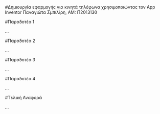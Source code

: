 #Δημιουργία εφαρμογής για κινητά τηλέφωνα χρησιμοποιώντας τον App Inventor
Παναγιώτα Σμπιλίρη,
ΑΜ: Π2013130

#Παραδοτέο 1

...

#Παραδοτέο 2

…

#Παραδοτέο 3

...

#Παραδοτέο 4

...

#Tελική Αναφορά

...
